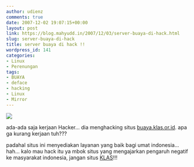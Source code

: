 ```yaml
---
author: udienz
comments: true
date: 2007-12-02 19:07:15+00:00
layout: post
link: https://blog.mahyudd.in/2007/12/03/server-buaya-di-hack.html
slug: server-buaya-di-hack
title: server buaya di hack !!
wordpress_id: 141
categories:
- Linux
- Perenungan
tags:
- BUAYA
- deface
- hacking
- Linux
- Mirror
---
```


![](http://buaya.klas.or.id/hacked.jpg)

ada-ada saja kerjaan Hacker... dia menghacking situs [buaya.klas.or.id](http://buaya.klas.or.id). apa ga kurang kerjaan tuh???

padahal situs ini menyediakan layanan yang baik bagi umat indonesia... hah... kalo mau hack itu ya mbok situs yang mengajarkan pengaruh negatif ke masyarakat indonesia, jangan situs [KLAS](http://surabaya.linux.or.id)!!!
